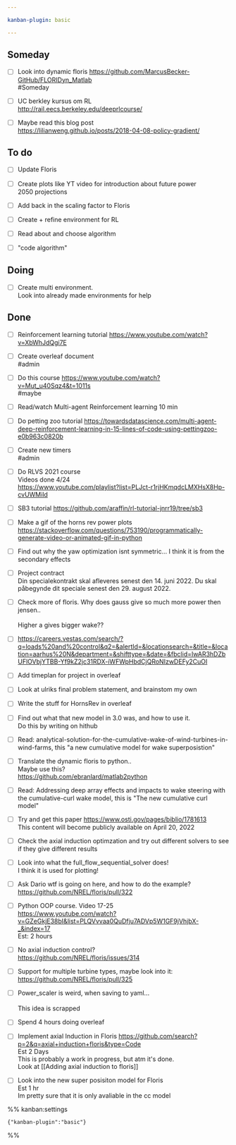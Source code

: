 ```yaml
---

kanban-plugin: basic

---
```


## Someday

- [ ] Look into dynamic floris https://github.com/MarcusBecker-GitHub/FLORIDyn_Matlab<br>#Someday
- [ ] UC berkley kursus om RL<br>http://rail.eecs.berkeley.edu/deeprlcourse/
- [ ] Maybe read this blog post <br>https://lilianweng.github.io/posts/2018-04-08-policy-gradient/


## To do

- [ ] Update Floris
- [ ] Create plots like YT video for introduction about future power<br>2050 projections
- [ ] Add back in the scaling factor to Floris
- [ ] Create + refine environment for RL
- [ ] Read about and choose algorithm
- [ ] "code algorithm"


## Doing

- [ ] Create multi environment.<br>Look into already made environments for help


## Done

- [ ] Reinforcement learning tutorial https://www.youtube.com/watch?v=XbWhJdQgi7E
- [ ] Create overleaf document<br>#admin
- [ ] Do this course https://www.youtube.com/watch?v=Mut_u40Sqz4&t=1011s<br>#maybe
- [ ] Read/watch Multi-agent Reinforcement learning 10 min
- [ ] Do petting zoo tutorial https://towardsdatascience.com/multi-agent-deep-reinforcement-learning-in-15-lines-of-code-using-pettingzoo-e0b963c0820b
- [ ] Create new timers <br>#admin
- [ ] Do RLVS 2021 course<br>Videos done 4/24 <br>https://www.youtube.com/playlist?list=PLJct-r1rjHKmqdcLMXHsX8Hp-cvUWMild
- [ ] SB3 tutorial https://github.com/araffin/rl-tutorial-jnrr19/tree/sb3
- [ ] Make a gif of the horns rev power plots https://stackoverflow.com/questions/753190/programmatically-generate-video-or-animated-gif-in-python
- [ ] Find out why the yaw optimization isnt symmetric... I think it is from the secondary effects
- [ ] Project contract<br>Din specialekontrakt skal afleveres senest den 14. juni 2022. Du skal påbegynde dit speciale senest den 29. august 2022.
- [ ] Check more of floris. Why does gauss give so much more power then jensen..<br><br>Higher a gives bigger wake??
- [ ] https://careers.vestas.com/search/?q=loads%20and%20control&q2=&alertId=&locationsearch=&title=&location=aarhus%20N&department=&shifttype=&date=&fbclid=IwAR3hDZbUFlOVbjYTBB-Yf9kZ2jc31RDX-iWFWpHbdCjQRoNIzwDEFy2CuOI
- [ ] Add timeplan for project in overleaf
- [ ] Look at ulriks final problem statement, and brainstom my own
- [ ] Write the stuff for HornsRev in overleaf
- [ ] Find out what that new model in 3.0 was, and how to use it.<br>Do this by writing on hithub
- [ ] Read: analytical-solution-for-the-cumulative-wake-of-wind-turbines-in-wind-farms, this "a new cumulative model for wake superposistion"
- [ ] Translate the dynamic floris to python.. <br>Maybe use this? <br>https://github.com/ebranlard/matlab2python
- [ ] Read:  Addressing deep array effects and impacts to wake steering with the cumulative-curl wake model, this is "The new cumulative curl model"
- [ ] Try and get this paper https://www.osti.gov/pages/biblio/1781613<br>This content will become publicly available on April 20, 2022
- [ ] Check the axial induction optimzation and try out different solvers to see if they give different results
- [ ] Look into what the full_flow_sequential_solver does!<br>I think it is used for plotting!
- [ ] Ask Dario wtf is going on here, and how to do the example?<br>https://github.com/NREL/floris/pull/322
- [ ] Python OOP course. Video 17-25<br>https://www.youtube.com/watch?v=GZeGkjE38bI&list=PLQVvvaa0QuDfju7ADVp5W1GF9jVhjbX-_&index=17<br>Est: 2 hours
- [ ] No axial induction control?<br>https://github.com/NREL/floris/issues/314
- [ ] Support for multiple turbine types, maybe look into it: <br>https://github.com/NREL/floris/pull/325
- [ ] Power_scaler is weird, when saving to yaml...<br><br>This idea is scrapped
- [ ] Spend 4 hours doing overleaf
- [ ] Implement axial Induction in Floris https://github.com/search?p=2&q=axial+induction+floris&type=Code <br>Est 2 Days<br>This is probably a work in progress, but atm it's done.<br>Look at [[Adding axial induction to floris]]
- [ ] Look into the new super posisiton model for Floris <br>Est 1 hr<br>Im pretty sure that it is only avaliable in the cc model




%% kanban:settings
```
{"kanban-plugin":"basic"}
```
%%